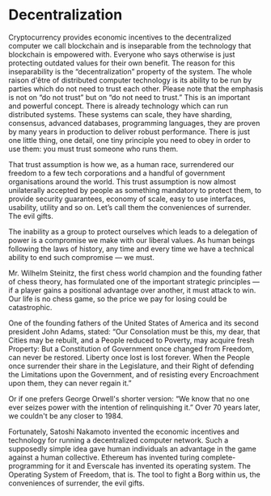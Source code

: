 # Decentralization



Cryptocurrency provides economic incentives to the decentralized computer we call blockchain and is inseparable from the technology that blockchain is empowered with. Everyone who says otherwise is just protecting outdated values for their own benefit. The reason for this inseparability is the “decentralization” property of the system. The whole raison d'être of  distributed computer technology is its ability to be run by parties which do not need to trust each other. Please note that the emphasis is not on “do not trust” but on “do not need to trust.” This is an important and powerful concept. There is already technology which can run distributed systems. These systems can scale, they have sharding, consensus, advanced databases, programming languages, they are proven by many years in production to deliver robust performance. There is just one little thing, one detail, one tiny principle you need to obey in order to use them: you must trust someone who runs them.

That trust assumption is how we, as a human race, surrendered our freedom to a few tech corporations and a handful of government organisations around the world. This trust assumption is now almost unilaterally accepted by people as something mandatory to protect them, to provide security guarantees, economy of scale, easy to use interfaces, usability, utility and so on. Let’s call them the conveniences of surrender. The evil gifts.

The inability as a group to protect ourselves which leads to a delegation of power is a compromise we make with our liberal values. As human beings following the laws of history, any time and every time we have a technical ability to end such compromise — we must.&#x20;

Mr. Wilhelm Steinitz, the first chess world champion and the  founding father of chess theory, has formulated one of the important strategic principles — if a player gains a positional advantage over another, it must attack to win. Our life is no chess game, so the price we pay for losing could be catastrophic.&#x20;

One of the founding fathers of the United States of America and its second president John Adams, stated: “Our Consolation must be this, my dear, that Cities may be rebuilt, and a People reduced to Poverty, may acquire fresh Property: But a Constitution of Government once changed from Freedom, can never be restored. Liberty once lost is lost forever. When the People once surrender their share in the Legislature, and their Right of defending the Limitations upon the Government, and of resisting every Encroachment upon them, they can never regain it.”

Or if one prefers George Orwell's shorter version: “We know that no one ever seizes power with the intention of relinquishing it.” Over 70 years later, we couldn't be any closer to 1984.

Fortunately, Satoshi Nakamoto invented the economic incentives and technology for running a decentralized computer network. Such a supposedly simple idea gave human individuals an advantage in the game against a human collective. Ethereum has invented turing complete-programming for it and Everscale has invented its operating system. The Operating System of Freedom, that is. The tool to fight a Borg within us, the conveniences of surrender, the evil gifts.
